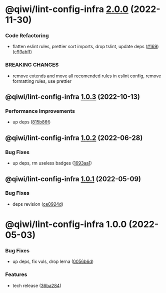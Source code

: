 # @qiwi/lint-config-infra [2.0.0](https://github.com/qiwi/lint-config-qiwi/compare/@qiwi/lint-config-infra@1.0.3...@qiwi/lint-config-infra@2.0.0) (2022-11-30)


### Code Refactoring

* flatten eslint rules, prettier sort imports, drop tslint, update deps ([#169](https://github.com/qiwi/lint-config-qiwi/issues/169)) ([c93abff](https://github.com/qiwi/lint-config-qiwi/commit/c93abff4498b392cfc1749972ae45026efd72248))


### BREAKING CHANGES

* remove extends and move all recomended rules in eslint config, remove formatting rules, use prettier

## @qiwi/lint-config-infra [1.0.3](https://github.com/qiwi/lint-config-qiwi/compare/@qiwi/lint-config-infra@1.0.2...@qiwi/lint-config-infra@1.0.3) (2022-10-13)


### Performance Improvements

* up deps ([815b86f](https://github.com/qiwi/lint-config-qiwi/commit/815b86f5d9d67ef74da412c487ba20988da3e475))

## @qiwi/lint-config-infra [1.0.2](https://github.com/qiwi/lint-config-qiwi/compare/@qiwi/lint-config-infra@1.0.1...@qiwi/lint-config-infra@1.0.2) (2022-06-28)


### Bug Fixes

* up deps, rm useless badges ([1693aa1](https://github.com/qiwi/lint-config-qiwi/commit/1693aa114a2b45effe759ec3e3f4f298e648afff))

## @qiwi/lint-config-infra [1.0.1](https://github.com/qiwi/lint-config-qiwi/compare/@qiwi/lint-config-infra@1.0.0...@qiwi/lint-config-infra@1.0.1) (2022-05-09)


### Bug Fixes

* deps revision ([ce0924d](https://github.com/qiwi/lint-config-qiwi/commit/ce0924d46c2e18615cb8801c93607392945d9ed6))

# @qiwi/lint-config-infra 1.0.0 (2022-05-03)


### Bug Fixes

* up deps, fix vuls, drop lerna ([0056b6d](https://github.com/qiwi/lint-config-qiwi/commit/0056b6db7364edeb0f19ed528abcde104bfa51b4))


### Features

* tech release ([36ba284](https://github.com/qiwi/lint-config-qiwi/commit/36ba2844636bca1557b2a8b597a4a750bc292498))
